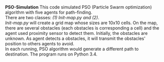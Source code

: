 **PSO-Simulation**
This code simulated PSO (Particle Swarm optimization) algorithm with five agents for path-finding.\
There are two classes: *(1) Init-map.py and (2)*.\
*Init-map.py* will create a grid map whose sizes are 10x10 cells. On the map, there are several obstacles (each obstacles is corresponding a cell) and the agent used proximity sensor to detect them. Initially, the obstacles are unknown. As agent detects a obstacles, it will transmit the obstacles' position to others agents to avoid.\
In each running, PSO algorithm would generate a different path to destination. The program runs on Python 3.4.
